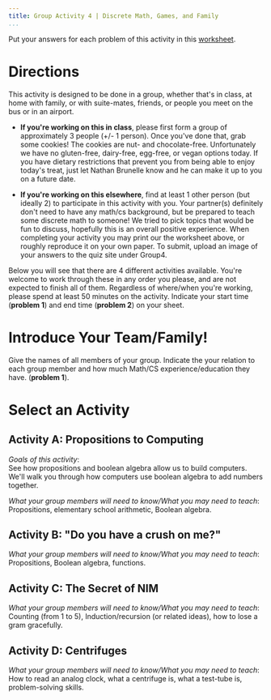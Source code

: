 ```yaml
---
title: Group Activity 4 | Discrete Math, Games, and Family
...
```


Put your answers for each problem of this activity in this [worksheet](/files/group4.pdf).

# Directions

This activity is designed to be done in a group, whether that's in class, at home with family, or with suite-mates, friends, or people you meet on the bus or in an airport. 

- **If you're working on this in class**, please first form a group of approximately 3 people (+/- 1 person). Once you've done that, grab some cookies! The cookies are nut- and chocolate-free. Unfortunately we have no gluten-free, dairy-free, egg-free, or vegan options today. If you have dietary restrictions that prevent you from being able to enjoy today's treat, just let Nathan Brunelle know and he can make it up to you on a future date.

- **If you're working on this elsewhere**, find at least 1 other person (but ideally 2) to participate in this activity with you. Your partner(s) definitely don't need to have any math/cs background, but be prepared to teach some discrete math to someone! We tried to pick topics that would be fun to discuss, hopefully this is an overall positive experience. When completing your activity you may print our the worksheet above, or roughly reproduce it on your own paper. To submit, upload an image of your answers to the quiz site under Group4.

Below you will see that there are 4 different activities available. You're welcome to work through these in any order you please, and are not expected to finish all of them. Regardless of where/when you're working, please spend at least 50 minutes on the activity. Indicate your start time (**problem 1**) and end time (**problem 2**) on your sheet.


# Introduce Your Team/Family!

Give the names of all members of your group. Indicate the your relation to each group member and how much Math/CS experience/education they have. (**problem 1**).

# Select an Activity

## Activity A: Propositions to Computing

*Goals of this activity*:  
    See how propositions and boolean algebra allow us to build computers. We'll walk you through how computers use boolean algebra to add numbers together.

*What your group members will need to know/What you may need to teach*:  
    Propositions, elementary school arithmetic, Boolean algebra.

## Activity B: "Do you have a crush on me?"

*What your group members will need to know/What you may need to teach*: Propositions, Boolean algebra, functions.

## Activity C: The Secret of NIM

*What your group members will need to know/What you may need to teach*: 
Counting (from 1 to 5), Induction/recursion (or related ideas), how to lose a gram gracefully.

## Activity D: Centrifuges

*What your group members will need to know/What you may need to teach*: How to read an analog clock, what a centrifuge is, what a test-tube is, problem-solving skills.
